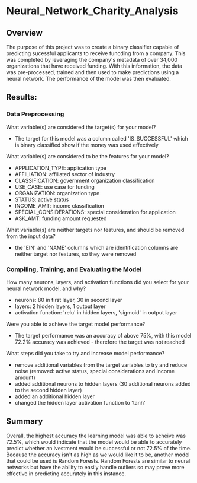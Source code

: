 # Neural_Network_Charity_Analysis

## Overview
The purpose of this project was to create a binary classifier capable of predicting sucessful applicants to receive funcding from a company. This was completed by leveraging the company's metadata of over 34,000 organizations that have received funding. With this information, the data was pre-processed, trained and then used to make predictions using a neural network. The performance of the model was then evaluated.

## Results: 

### Data Preprocessing
What variable(s) are considered the target(s) for your model?
- The target for this model was a column called 'IS_SUCCESSFUL' which is binary classified show if the money was used effectively

What variable(s) are considered to be the features for your model?
- APPLICATION_TYPE: application type
- AFFILIATION: affiliated sector of industry
- CLASSIFICATION: government organization classification
- USE_CASE: use case for funding
- ORGANIZATION: organization type
- STATUS: active status
- INCOME_AMT: income classification
- SPECIAL_CONSIDERATIONS: special consideration for application
- ASK_AMT: funding amount requested

What variable(s) are neither targets nor features, and should be removed from the input data?
- the 'EIN' and 'NAME' columns which are identification columns are neither target nor features, so they were removed

### Compiling, Training, and Evaluating the Model
How many neurons, layers, and activation functions did you select for your neural network model, and why?
- neurons: 80 in first layer, 30 in second layer
- layers: 2 hidden layers, 1 output layer
- activation function: 'relu' in hidden layers, 'sigmoid' in output layer

Were you able to achieve the target model performance?
- The target performance was an accuracy of above 75%, with this model 72.2% accuracy was achieved - therefore the target was not reached

What steps did you take to try and increase model performance?
- remove additional variables from the target variables to try and reduce noise (removed: active status, special considerations and income amount)
- added additional neurons to hidden layers (30 additional neurons added to the second hidden layer)
- added an additional hidden layer
- changed the hidden layer activation function to 'tanh'

## Summary
Overall, the highest accuracy the learning model was able to acheive was 72.5%, which would indicate that the model would be able to accurately predict whether an ivestment would be successful or not 72.5% of the time. Because the accuracy isn't as high as we would like it to be, another model that could be used is Random Forests. Random Forests are similar to neural networks but have the ability to easily handle outliers so may prove more effective in predicting accurately in this instance. 

